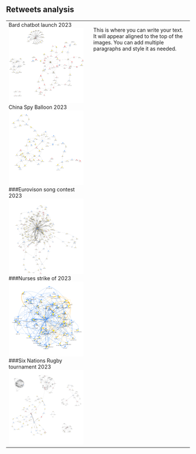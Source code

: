 ## Retweets analysis

<table>
  <tr>
    <td>
      Bard chatbot launch 2023
      <img src="images/bard.png" width="350"><br>
      China Spy Balloon 2023
      <img src="images/ChinaSpyBalloon.png" width="350"><br>
      ###Eurovison song contest 2023
      <img src="images/Eurovision.png" width="350"><br>
      ###Nurses strike of 2023
      <img src="images/NursesStrike.png"" width="350"><br>
      ###Six Nations Rugby tournament 2023
      <img src="images/SixNations.png" width="350">
    </td>
    <td style="vertical-align: top; padding-left: 20px; border: none;">
      <p>
        This is where you can write your text. It will appear aligned to the top of the images.
        You can add multiple paragraphs and style it as needed.
      </p>
    </td>
  </tr>
</table>

